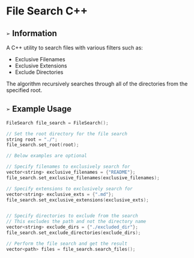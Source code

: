 # File Search C++

## `➢` Information
A C++ utility to search files with various filters such as:
* Exclusive Filenames
* Exclusive Extensions
* Exclude Directories

The algorithm recursively searches through all of the directories from the specified root.

## `➢` Example Usage
```cpp
FileSearch file_search = FileSearch();

// Set the root directory for the file search
string root = "./";
file_search.set_root(root);

// Below examples are optional

// Specify filenames to exclusively search for
vector<string> exclusive_filenames = {"README"};
file_search.set_exclusive_filenames(exclusive_filenames);

// Specify extensions to exclusively search for
vector<string> exclusive_exts = {".md"};
file_search.set_exclusive_extensions(exclusive_exts);


// Specify directories to exclude from the search
// This excludes the path and not the directory name
vector<string> exclude_dirs = {"./excluded_dir"};
file_search.set_exclude_directories(exclude_dirs);

// Perform the file search and get the result
vector<path> files = file_search.search_files();
```
